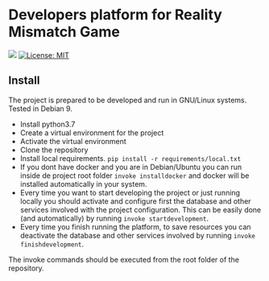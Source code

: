 # Developers platform for Reality Mismatch Game

![](https://travis-ci.org/ElChicoDePython/RealityMismatch-DevelopersPlatform.svg?branch=master)
[![License: MIT](https://img.shields.io/badge/License-MIT-yellow.svg)](https://opensource.org/licenses/MIT)

## Install

The project is prepared to be developed and run in GNU/Linux systems.
Tested in Debian 9.

- Install python3.7
- Create a virtual environment for the project
- Activate the virtual environment
- Clone the repository
- Install local requirements. `pip install -r requirements/local.txt`
- If you dont have docker and you are in Debian/Ubuntu you can run inside de project root folder `invoke installdocker` and docker will be installed automatically in your system.
- Every time you want to start developing the project or just running locally you should activate and configure first the database and other services involved with the project configuration. This can be easily done (and automatically) by running `invoke startdevelopment`.
- Every time you finish running the platform, to save resources you can deactivate the database and other services involved by running `invoke finishdevelopment`.

The invoke commands should be executed from the root folder of the repository.

